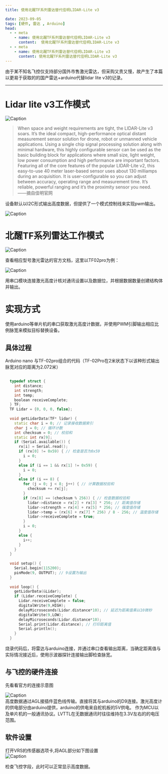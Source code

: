 ```yaml
---
title: 使用北醒TF系列雷达替代佳明LIDAR-Lite v3

date: 2023-09-05
tags: [硬件, 雷达 , Arduino]
head:
  - - meta
    - name: 使用北醒TF系列雷达替代佳明LIDAR-Lite v3
      content:  使用北醒TF系列雷达替代佳明LIDAR-Lite v3
  - - meta
    - name: 使用北醒TF系列雷达替代佳明LIDAR-Lite v3
      content: 使用北醒TF系列雷达替代佳明LIDAR-Lite v3
---
```


由于某不知名飞控仅支持部分国外市售激光雷达，但采购又贵又慢，故产生了本篇以更易于获取的的国产雷达+arduino代替lidar lite v3的记录。

---

# Lidar lite v3工作模式
![Caption](/LITEV3.jpg)
> When space and weight requirements are tight, the LIDAR-Lite v3 soars. It’s the ideal compact, high-performance optical distant measurement sensor solution for drone, robot or unmanned vehicle applications. Using a single chip signal processing solution along with minimal hardware, this highly configurable sensor can be used as the basic building block for applications where small size, light weight, low power consumption and high performance are important factors.  
Featuring all of the core features of the popular LIDAR-Lite v2, this easy-to-use 40 meter laser-based sensor uses about 130 milliamps during an acquisition. It is user-configurable so you can adjust between accuracy, operating range and measurement time.  It’s reliable, powerful ranging and it’s the proximity sensor you need.  
——摘自佳明官网
  
  设备默认以I2C形式输出高度数据，但提供了一个模式控制线来实现pwm输出。

  ![Caption](/LITEV32.jpg)  
    
# 北醒TF系列雷达工作模式
![Caption](/TF02.jpg)    
  

查看相应型号激光雷达的官方文档，这里以TF02pro为例：  


![Caption](/TF022.jpg)   

用串口模块连接激光高度计核对通讯设置以及数据位，并根据数据数量创建结构体并输出。  

# 实现方式 
使用arduino等单片机的串口获取激光高度计数据，并使用PWM引脚输出相应比例脉宽来模拟目标替换设备。

## 具体过程
Arduino nano 与TF-02pro组合的代码（TF-02Pro在2米状态下以该种形式输出脉宽对应的距离为2.072米）

```cpp
  
  typedef struct {
    int distance;
    int strength;
    int temp;
    boolean receiveComplete;
  } TF; 
  TF Lidar = {0, 0, 0, false}; 
  
  void getLidarData(TF* lidar) {
    static char i = 0; // 记录接收数据索引
    char j = 0; // 循环计数
    int checksum = 0; // 校验和
    static int rx[9]; 
    if (Serial.available()) {
      rx[i] = Serial.read(); 
      if (rx[0] != 0x59) { // 检查是否为0x59
        i = 0;
      }
      else if (i == 1 && rx[1] != 0x59) {
        i = 0;
      }
      else if (i == 8) {
        for (j = 0; j < 8; j++) { // 计算数据校验和
          checksum += rx[j];
        }
        if (rx[8] == (checksum % 256)) { // 检查数据校验和
          lidar->distance = rx[2] + rx[3] * 256; // 距离值存储
          lidar->strength = rx[4] + rx[5] * 256; // 强度值存储
          lidar->temp = (rx[6] + rx[7] * 256) / 8 - 256; // 温度值存储
          lidar->receiveComplete = true;
        }
        i = 0;
      }
      else {
        i++; 
      }
    }
  }
  
  void setup() {
    Serial.begin(115200); 
    pinMode(9, OUTPUT); // 9设置为输出
  }
  
  void loop() {
    getLidarData(&Lidar); 
    if (Lidar.receiveComplete) {
      Lidar.receiveComplete = false; 
      digitalWrite(9,HIGH); 
      delayMicroseconds(Lidar.distance*10); // 延迟为距离值乘以10微秒
      digitalWrite(9,LOW); 
      delayMicroseconds(Lidar.distance*10); 
      Serial.print(Lidar.distance); // 打印距离值
      Serial.println(); 
    }
  }
```
烧录代码后，将雷达与arduino连接，并通过串口查看输出距离，当确定距离值与实际情况接近后，使用示波器探针连接输出脚检查脉宽。 

## 与飞控的硬件连接
先看看官方的连接示意图  

![Caption](/2128.jpg)   
高度数据通过AGL接插件蓝色线传输。直接将其与arduino的D9连接。激光高度计的供电部分由arduino提供，arduino的供电来自舵机板的5V供电。
作为MCU以及单片机的一般通讯协议。LVTTL在无数据通讯时往往维持在3.3V左右的的电压范围。  

## 软件设置
  打开VRS的传感器选项卡,将AGL部分如下图设置  
  ![Caption](/AGL.jpg)  

检查飞控字段，此时可以正常显示高度数据。



